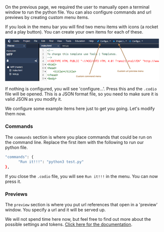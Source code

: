 On the previous page, we required the user to manually open a terminal window to run the python file. You can also configure commands and url previews by creating custom menu items.

If you look in the menu bar you will find two menu items with icons (a rocket and a play button). You can create your own items for each of these. 

![](.guides/img/custom-menus.png)

If nothing is configured, you will see 'configure...'. Press this and the `.codio` file will be opened. This is a JSON format file, so you need to make sure it is valid JSON as you modify it.

We configure some example items here just to get you going. Let's modify them now.

### Commands
The `commands` section is where you place commands that could be run on the command line. Replace the first item with the following to run our python file.

```bash
"commands": {
      "Run it!!!": "python3 test.py"
},
```
If you close the `.codio` file, you will see `Run it!!!` in the menu. You can now press it.


### Previews
The `preview` section is where you put url references that open in a 'preview' window. You specify a url and it will be served up.

We will not spend time here now, but feel free to find out more about the possible settings and tokens. [Click here for the documentation](https://docs.codio.com/ide/features/#preview).